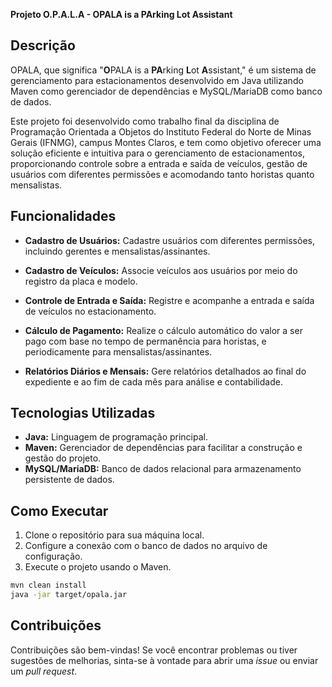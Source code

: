 **Projeto O.P.A.L.A - OPALA is a PArking Lot Assistant**

## Descrição

OPALA, que significa "**O**PALA is a **PA**rking **L**ot **A**ssistant," é um sistema de gerenciamento para estacionamentos desenvolvido em Java utilizando Maven como gerenciador de dependências e MySQL/MariaDB como banco de dados.

Este projeto foi desenvolvido como trabalho final da disciplina de Programação Orientada a Objetos do Instituto Federal do Norte de Minas Gerais (IFNMG), campus Montes Claros, e tem como objetivo oferecer uma solução eficiente e intuitiva para o gerenciamento de estacionamentos, proporcionando controle sobre a entrada e saída de veículos, gestão de usuários com diferentes permissões e acomodando tanto horistas quanto mensalistas.

## Funcionalidades

- **Cadastro de Usuários:** Cadastre usuários com diferentes permissões, incluindo gerentes e mensalistas/assinantes.

- **Cadastro de Veículos:** Associe veículos aos usuários por meio do registro da placa e modelo.

- **Controle de Entrada e Saída:** Registre e acompanhe a entrada e saída de veículos no estacionamento.

- **Cálculo de Pagamento:** Realize o cálculo automático do valor a ser pago com base no tempo de permanência para horistas, e periodicamente para mensalistas/assinantes.

- **Relatórios Diários e Mensais:** Gere relatórios detalhados ao final do expediente e ao fim de cada mês para análise e contabilidade.

## Tecnologias Utilizadas

- **Java:** Linguagem de programação principal.
- **Maven:** Gerenciador de dependências para facilitar a construção e gestão do projeto.
- **MySQL/MariaDB:** Banco de dados relacional para armazenamento persistente de dados.

## Como Executar

1. Clone o repositório para sua máquina local.
2. Configure a conexão com o banco de dados no arquivo de configuração.
3. Execute o projeto usando o Maven.

```bash
mvn clean install
java -jar target/opala.jar
```

## Contribuições

Contribuições são bem-vindas! Se você encontrar problemas ou tiver sugestões de melhorias, sinta-se à vontade para abrir uma *issue* ou enviar um *pull request*.

